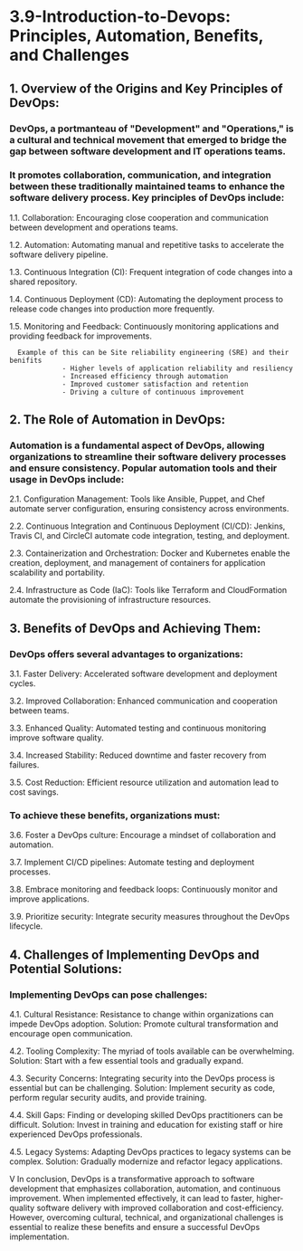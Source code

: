 # 3.9-Introduction-to-Devops: Principles, Automation, Benefits, and Challenges

## 1. Overview of the Origins and Key Principles of DevOps:

### DevOps, a portmanteau of "Development" and "Operations," is a cultural and technical movement that emerged to bridge the gap between software development and IT operations teams. 
### It promotes collaboration, communication, and integration between these traditionally maintained teams to enhance the software delivery process. Key principles of DevOps include:

1.1. Collaboration: Encouraging close cooperation and communication between development and operations teams.

1.2. Automation: Automating manual and repetitive tasks to accelerate the software delivery pipeline.

1.3. Continuous Integration (CI): Frequent integration of code changes into a shared repository.

1.4. Continuous Deployment (CD): Automating the deployment process to release code changes into production more frequently.

1.5. Monitoring and Feedback: Continuously monitoring applications and providing feedback for improvements. 
      
      Example of this can be Site reliability engineering (SRE) and their benifits 
                 - Higher levels of application reliability and resiliency 
                 - Increased efficiency through automation
                 - Improved customer satisfaction and retention
                 - Driving a culture of continuous improvement

## 2. The Role of Automation in DevOps:

### Automation is a fundamental aspect of DevOps, allowing organizations to streamline their software delivery processes and ensure consistency. Popular automation tools and their usage in DevOps include:

2.1. Configuration Management: Tools like Ansible, Puppet, and Chef automate server configuration, ensuring consistency across environments.

2.2. Continuous Integration and Continuous Deployment (CI/CD): Jenkins, Travis CI, and CircleCI automate code integration, testing, and deployment.

2.3. Containerization and Orchestration: Docker and Kubernetes enable the creation, deployment, and management of containers for application scalability and portability.

2.4. Infrastructure as Code (IaC): Tools like Terraform and CloudFormation automate the provisioning of infrastructure resources.

## 3. Benefits of DevOps and Achieving Them:

### DevOps offers several advantages to organizations:

3.1. Faster Delivery: Accelerated software development and deployment cycles.

3.2. Improved Collaboration: Enhanced communication and cooperation between teams.

3.3. Enhanced Quality: Automated testing and continuous monitoring improve software quality.

3.4. Increased Stability: Reduced downtime and faster recovery from failures.

3.5. Cost Reduction: Efficient resource utilization and automation lead to cost savings.

### To achieve these benefits, organizations must:

3.6. Foster a DevOps culture: Encourage a mindset of collaboration and automation.

3.7. Implement CI/CD pipelines: Automate testing and deployment processes.

3.8. Embrace monitoring and feedback loops: Continuously monitor and improve applications.

3.9. Prioritize security: Integrate security measures throughout the DevOps lifecycle.

## 4. Challenges of Implementing DevOps and Potential Solutions:

### Implementing DevOps can pose challenges:

4.1. Cultural Resistance: Resistance to change within organizations can impede DevOps adoption. Solution: Promote cultural transformation and encourage open communication.

4.2. Tooling Complexity: The myriad of tools available can be overwhelming. Solution: Start with a few essential tools and gradually expand.

4.3. Security Concerns: Integrating security into the DevOps process is essential but can be challenging. Solution: Implement security as code, perform regular security audits, and provide training.

4.4. Skill Gaps: Finding or developing skilled DevOps practitioners can be difficult. Solution: Invest in training and education for existing staff or hire experienced DevOps professionals.

4.5. Legacy Systems: Adapting DevOps practices to legacy systems can be complex. Solution: Gradually modernize and refactor legacy applications.


V In conclusion, DevOps is a transformative approach to software development that emphasizes collaboration, automation, and continuous improvement. When implemented effectively, it can lead to faster, higher-quality software delivery with improved collaboration and cost-efficiency. However, overcoming cultural, technical, and organizational challenges is essential to realize these benefits and ensure a successful DevOps implementation. 

